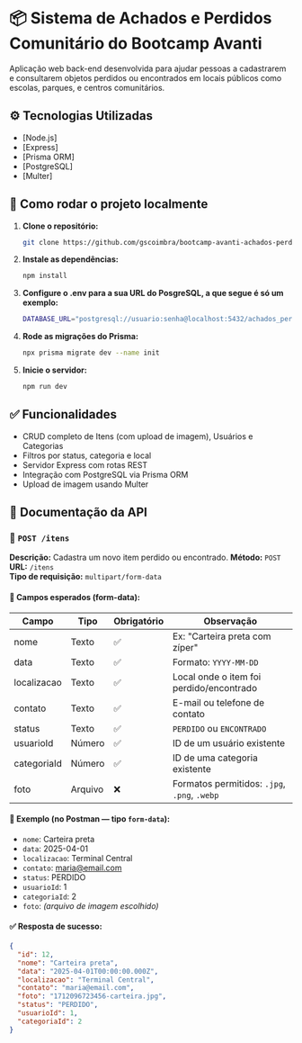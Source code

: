# 📦 Sistema de Achados e Perdidos Comunitário do Bootcamp Avanti

Aplicação web back-end desenvolvida para ajudar pessoas a cadastrarem e consultarem objetos perdidos ou encontrados em locais públicos como escolas, parques, e centros comunitários.

## ⚙️ Tecnologias Utilizadas

- [Node.js]
- [Express]
- [Prisma ORM]
- [PostgreSQL]
- [Multer]

## 🧰 Como rodar o projeto localmente

1. **Clone o repositório:**
   ```bash
   git clone https://github.com/gscoimbra/bootcamp-avanti-achados-perdidos-backend.git

2. **Instale as dependências:**
   ```bash
   npm install

3. **Configure o .env para a sua URL do PosgreSQL, a que segue é só um exemplo:**
   ```bash
   DATABASE_URL="postgresql://usuario:senha@localhost:5432/achados_perdidos?schema=public"

4. **Rode as migrações do Prisma:**
   ```bash
   npx prisma migrate dev --name init

5. **Inicie o servidor:**
   ```bash
   npm run dev

## ✅ Funcionalidades
- CRUD completo de Itens (com upload de imagem), Usuários e Categorias
- Filtros por status, categoria e local
- Servidor Express com rotas REST
- Integração com PostgreSQL via Prisma ORM
- Upload de imagem usando Multer

## 🔗 Documentação da API
### 📌 `POST /itens`

**Descrição:** Cadastra um novo item perdido ou encontrado.
**Método:** `POST`  
**URL:** `/itens`  
**Tipo de requisição:** `multipart/form-data`  

#### 🔸 Campos esperados (form-data):

| Campo        | Tipo     | Obrigatório | Observação                                  |
|--------------|----------|-------------|---------------------------------------------|
| nome         | Texto    | ✅          | Ex: "Carteira preta com zíper"              |
| data         | Texto    | ✅          | Formato: `YYYY-MM-DD`                       |
| localizacao  | Texto    | ✅          | Local onde o item foi perdido/encontrado    |
| contato      | Texto    | ✅          | E-mail ou telefone de contato               |
| status       | Texto    | ✅          | `PERDIDO` ou `ENCONTRADO`                   |
| usuarioId    | Número   | ✅          | ID de um usuário existente                  |
| categoriaId  | Número   | ✅          | ID de uma categoria existente               |
| foto         | Arquivo  | ❌          | Formatos permitidos: `.jpg`, `.png`, `.webp`|

#### 🧪 Exemplo (no Postman — tipo `form-data`):

- `nome`: Carteira preta  
- `data`: 2025-04-01  
- `localizacao`: Terminal Central  
- `contato`: maria@email.com  
- `status`: PERDIDO  
- `usuarioId`: 1  
- `categoriaId`: 2  
- `foto`: *(arquivo de imagem escolhido)*

#### ✅ Resposta de sucesso:
```json
{
  "id": 12,
  "nome": "Carteira preta",
  "data": "2025-04-01T00:00:00.000Z",
  "localizacao": "Terminal Central",
  "contato": "maria@email.com",
  "foto": "1712096723456-carteira.jpg",
  "status": "PERDIDO",
  "usuarioId": 1,
  "categoriaId": 2
}

   

